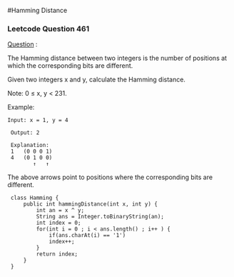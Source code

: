 #Hamming Distance

### Leetcode Question 461 

[Question](https://leetcode.com/problems/hamming-distance/description/) :
 
The Hamming distance between two integers is the number of positions at which the corresponding bits are different.

Given two integers x and y, calculate the Hamming distance.

Note:
0 ≤ x, y < 231.

Example:

    Input: x = 1, y = 4
 
     Output: 2
 
     Explanation:
     1   (0 0 0 1)
     4   (0 1 0 0)
            ↑   ↑
 
 The above arrows point to positions where the corresponding bits are different.

     class Hamming {
         public int hammingDistance(int x, int y) {
             int an = x ^ y;
             String ans = Integer.toBinaryString(an);
             int index = 0;
             for(int i = 0 ; i < ans.length() ; i++ ) {
                 if(ans.charAt(i) == '1')
                 index++;
             }
             return index;
         }
     }